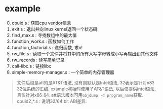 # example
0. cpuid.s : 获取cpu vendor信息
1. exit.s : 退出并向linux kernel返回一个状态码
2. find_max.s : 寻找数组中的最大值
3. function_work.s : 函数如何工作
4. function_factorial.s : 递归函数, 求n!
5. rw_file.s : 读取一个文件并将其中的所有大写字母转成小写再输出到其他文件
6. rw_records : 读写简单记录
7. call-libc.s : 链接libc
8. simple-memory-manager.s : 一个简单的内存管理器

> 文件后缀是att的是AT&T语法, 没有则默认是Intel语法, 32表示是针对x83 32位系统的汇编. example初始时使用了AT&T语法, 以后仅提供Intel语法, 且仅针对x86_64. att语法版本可用`objdump -d program_name`获取.
> cpuid2_*.s : 说明32/64 bit ABI差异.